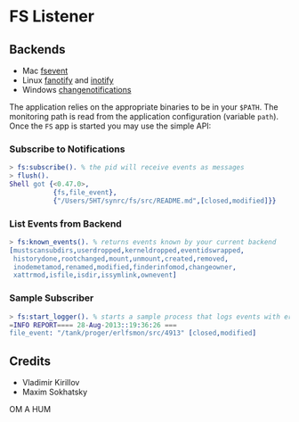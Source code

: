 FS Listener
===========

Backends
--------

* Mac [fsevent](https://github.com/thibaudgg/rb-fsevent)
* Linux [fanotify](https://launchpad.net/fatrace) and 
        [inotify](https://github.com/rvoicilas/inotify-tools/wiki)
* Windows [changenotifications]()

The application relies on the appropriate binaries to be in your `$PATH`.
The monitoring path is read from the application configuration (variable `path`).
Once the `FS` app is started you may use the simple API:

### Subscribe to Notifications

```erlang
> fs:subscribe(). % the pid will receive events as messages
> flush(). 
Shell got {<0.47.0>,
           {fs,file_event},
           {"/Users/5HT/synrc/fs/src/README.md",[closed,modified]}}
```

### List Events from Backend

```erlang
> fs:known_events(). % returns events known by your current backend
[mustscansubdirs,userdropped,kerneldropped,eventidswrapped,
 historydone,rootchanged,mount,unmount,created,removed,
 inodemetamod,renamed,modified,finderinfomod,changeowner,
 xattrmod,isfile,isdir,issymlink,ownevent]
```

### Sample Subscriber

```erlang
> fs:start_logger(). % starts a sample process that logs events with error_logger
=INFO REPORT==== 28-Aug-2013::19:36:26 ===
file_event: "/tank/proger/erlfsmon/src/4913" [closed,modified]
```

Credits
-------

* Vladimir Kirillov
* Maxim Sokhatsky

OM A HUM
